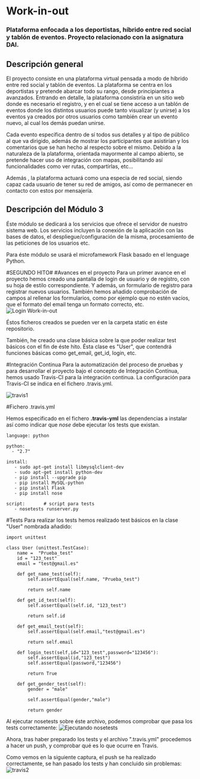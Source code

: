 # Work-in-out

### Plataforma enfocada a los deportistas, híbrido entre red social y tablón de eventos. Proyecto relacionado con la asignatura DAI.

## Descripción general

El proyecto consiste en una plataforma virtual pensada a modo de híbrido entre red social y tablón de eventos. La plataforma se centra en los deportistas y pretende abarcar todo su rango, desde principiantes a avanzados.
Entrando en detalle, la plataforma consistiría en un sitio web donde es necesario el registro, y en el cual se tiene acceso a un tablón de eventos donde los distintos usuarios puede tanto visualizar (y unirse) a los eventos ya creados por otros usuarios como también crear un evento nuevo, al cual los demás puedan unirse.

Cada evento especifica dentro de sí todos sus detalles y al tipo de público al que va dirigido, además de mostrar los participantes que asistirían y los comentarios que se han hecho al respecto sobre el mismo.
Debido a la naturaleza de la plataforma, orientada mayormente al campo abierto, se pretende hacer uso de integración con mapas, posibilitando así funcionalidades como ver rutas, compartirlas, etc...

Además , la plataforma actuará como una especia de red social, siendo capaz cada usuario de tener su red de amigos, así como de permanecer en contacto con estos por mensajería.

## Descripción del Módulo 3

Éste módulo se dedicará a los servicios que ofrece el servidor de nuestro sistema web.
Los servicios incluyen la conexión de la aplicación con las bases de datos, el despliegue/configuración de la misma, procesamiento de las peticiones de los usuarios etc.

Para éste módulo se usará el microfamework Flask basado en el lenguage Python.


#SEGUNDO HITO#
#Avances en el proyecto
Para un primer avance en el proyecto hemos creado una pantalla de login de usuario y de registro, con su hoja de estilo correspondiente.
Y además, un formulario de registro para registrar nuevos usuarios. También hemos añadido comprobación de campos al rellenar los formularios, como por ejemplo que no estén vacíos, que el formato del email tenga un formato correcto, etc.
![Login Work-in-out](http://i770.photobucket.com/albums/xx346/BkY_1234/captura_clienthtml_zpshnc3jzys.jpg)

Éstos ficheros creados se pueden ver en la carpeta static en éste repositorio.

También, he creado una clase básica sobre la que poder realizar test básicos con el fin de éste hito.
Ésta clase es "User", que contendrá funciones básicas como get_email, get_id, login, etc.


#Integración Continua
Para la automatización del proceso de pruebas y para desarrollar el proyecto bajo el concepto de Integración Contínua, hemos usado Travis-CI para la integración continua.
La configuración para Travis-CI se indica en el fichero .travis.yml.

![travis1](http://i.imgur.com/61PhAWG.png)

#Fichero .travis.yml

Hemos especificado en el fichero **.travis-yml** las dependencias a instalar así como indicar que *nose* debe ejecutar los tests que existan.
```
language: python

python:
  - "2.7"

install:
   - sudo apt-get install libmysqlclient-dev
   - sudo apt-get install python-dev
   - pip install --upgrade pip
   - pip install MySQL-python
   - pip install Flask
   - pip install nose

script:       # script para tests
   - nosetests runserver.py

```

#Tests
Para realizar los tests hemos realizado test básicos en la clase "User" nombrada añadido:
```
import unittest

class User (unittest.TestCase):
    name =  "Prueba_test"
    id = "123_test"
    email = "test@gmail.es"

    def get_name_test(self):
        self.assertEqual(self.name, "Prueba_test")

        return self.name

    def get_id_test(self):
        self.assertEqual(self.id, "123_test")

        return self.id

    def get_email_test(self):
        self.assertEqual(self.email,"test@gmail.es")

        return self.email

    def login_test(self,id="123_test",password="123456"):
        self.assertEqual(id,"123_test")
        self.assertEqual(password,"123456")

        return True

    def get_gender_test(self):
        gender = "male"

        self.assertEqual(gender,"male")

        return gender

```


Al ejecutar nosetests sobre éste archivo, podemos comprobar que pasa los tests correctamente:
![Ejecutando nosetests](http://i770.photobucket.com/albums/xx346/BkY_1234/captura_nosetests_zpsvp3ybx0t.jpg)

Ahora, tras haber preparado los tests y el archivo ".travis.yml" procedemos a hacer un push, y comprobar qué es lo que ocurre en Travis.

Como vemos en la siguiente captura, el push se ha realizado correctamente, se han pasado los tests y han concluido sin problemas:
![travis2](http://i.imgur.com/0vSpiO8.png)

